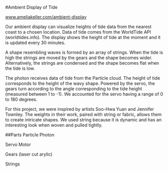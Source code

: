 #Ambient Display of Tide

www.ameliakeller.com/ambient-display


Our ambient display can visualize heights of tide data from the nearest coast to a chosen location. Data of tide comes from the WorldTide API (worldtides.info). The display shows the height of tide at the moment and it is updated every 30 minutes.

A shape resembling waves is formed by an array of strings. When the tide is high the strings are moved by the gears and the shape becomes wider. Alternatively, the strings are condensed and the shape becomes flat when the tide is low. 


The photon receives data of tide from the Particle cloud. The height of tide corresponds to the height of the wavy shape. Powered by the servo, the gears turn according to the angle corresponding to the tide height (measured between 1 to -1). We accounted for the servo having a range of 0 to 180 degrees. 



For this project, we were inspired by artists Soo-Hwa Yuan and Jennifer Townley. The weights in their work, paired with string or fabric, allows them to create intricate shapes. We used string because it is dynamic and has an interesting look when woven and pulled tightly.

##Parts
Particle Photon

Servo Motor

Gears (laser cut arylic)

Strings
